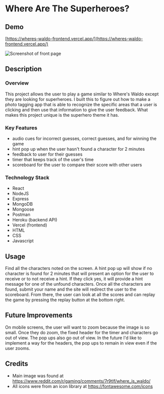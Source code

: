 # Where Are The Superheroes?

## Demo

[https://wheres-waldo-frontend.vercel.app/](https://wheres-waldo-frontend.vercel.app/)

![Screenshot of front page]( wheres-waldo-pic.png "Front page")

## Description

### Overview
This project allows the user to play a game similar to Where's Waldo except they are looking for superheroes. I built this to figure out how to make a photo tagging app that is able to recognize the specific areas that a user is clicking and then use that information to give the user feedback. What makes this project unique is the superhero theme it has.

### Key Features
- audio cues for incorrect guesses, correct guesses, and for winning the game
- hint pop up when the user hasn't found a character for 2 minutes
- feedback to user for their guesses
- timer that keeps track of the user's time
- scoreboard for the user to compare their score with other users

### Technology Stack
- React
- NodeJS
- Express
- MongoDB
- Mongoose
- Postman
- Heroku (backend API)
- Vercel (frontend)
- HTML
- CSS
- Javascript

## Usage

Find all the characters noted on the screen. A hint pop up will show if no character is found for 2 minutes that will present an option for the user to receive or to not receive a hint. If they click yes, it will provide a hint message for one of the unfound characters. Once all the characters are found, submit your name and the site will redirect the user to the scoreboard. From there, the user can look at all the scores and can replay the game by pressing the replay button at the bottom right.

## Future Improvements

On mobile screens, the user will want to zoom because the image is so small. Once they do zoom, the fixed header for the timer and characters go out of view. The pop ups also go out of view. In the future I'd like to implement a way for the headers, the pop ups to remain in view even if the user zooms.

## Credits

- Main image was found at https://www.reddit.com/r/gaming/comments/7r9tlf/where_is_waldo/
- All icons were from an icon library at https://fontawesome.com/icons